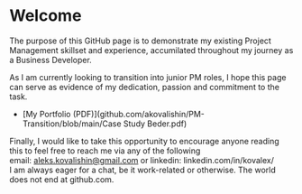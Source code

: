 # Welcome
The purpose of this GitHub page is to demonstrate my existing Project Management skillset and experience, accumilated throughout my journey as a Business Developer.  

As I am currently looking to transition into junior PM roles, I hope this page can serve as evidence of my dedication, passion and commitment to the task.  

- [My Portfolio (PDF)](github.com/akovalishin/PM-Transition/blob/main/Case Study Beder.pdf)

Finally, I would like to take this opportunity to encourage anyone reading this to feel free to reach me via any of the following  
email: aleks.kovalishin@gmail.com or linkedin: linkedin.com/in/kovalex/  
I am always eager for a chat, be it work-related or otherwise. The world does not end at github.com.

